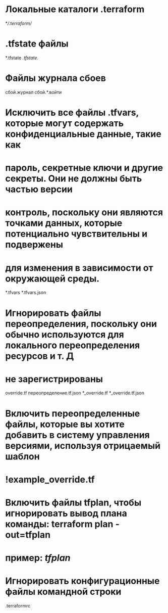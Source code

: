 # Локальные каталоги .terraform
**/.terraform/*

# .tfstate файлы
*.tfstate
*.tfstate.*

# Файлы журнала сбоев
сбой.журнал
сбой.*.войти

# Исключить все файлы .tfvars, которые могут содержать конфиденциальные данные, такие как
# пароль, секретные ключи и другие секреты. Они не должны быть частью версии 
# контроль, поскольку они являются точками данных, которые потенциально чувствительны и подвержены 
# для изменения в зависимости от окружающей среды.
*.tfvars
*.tfvars.json

# Игнорировать файлы переопределения, поскольку они обычно используются для локального переопределения ресурсов и т. Д
# не зарегистрированы
override.tf
переопределение.tf.json
*_override.tf
*_override.tf.json

# Включить переопределенные файлы, которые вы хотите добавить в систему управления версиями, используя отрицаемый шаблон
# !example_override.tf

# Включить файлы tfplan, чтобы игнорировать вывод плана команды: terraform plan -out=tfplan
# пример: *tfplan*

# Игнорировать конфигурационные файлы командной строки
.terraformrc

